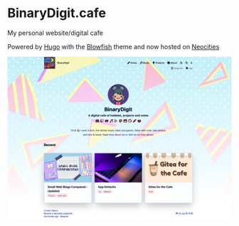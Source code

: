 # BinaryDigit.cafe

My personal website/digital cafe

Powered by [Hugo](https://gohugo.io) with the [Blowfish](https://blowfish.page) theme and now hosted on [Neocities](https://neocities.org)


![screenshot](/assets/img/screenshot.png)